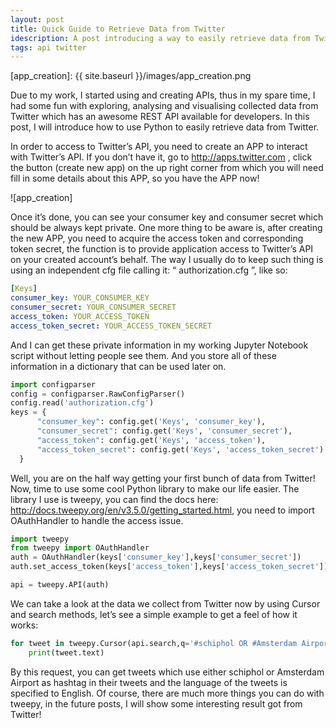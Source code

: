 ```yaml
---
layout: post
title: Quick Guide to Retrieve Data from Twitter
idescription: A post introducing a way to easily retrieve data from Twitter
tags: api twitter 
---
```


[app_creation]: {{ site.baseurl }}/images/app_creation.png

Due to my work, I started using and creating APIs, thus in my spare time, I had some fun with exploring, analysing and visualising collected data from Twitter which has an awesome REST API available for developers. In this post, I will introduce how to use Python to easily retrieve data from Twitter.

In order to access to Twitter’s API, you need to create an APP to interact with Twitter’s API. If you don’t have it, go to http://apps.twitter.com , click the button (create new app) on the up right corner from which you will need fill in some details about this APP, so you have the APP now! 

![app_creation] 

Once it’s done, you can see your consumer key and consumer secret which should be always kept private. One more thing to be aware is, after creating the new APP, you need to acquire the access token and corresponding token secret, the function is to provide application access to Twitter’s API on your created account’s behalf. The way I usually do to keep such thing is using an independent cfg file calling it: “ authorization.cfg ”, like so:

```yaml
[Keys]
consumer_key: YOUR_CONSUMER_KEY
consumer_secret: YOUR_CONSUMER_SECRET
access_token: YOUR_ACCESS_TOKEN
access_token_secret: YOUR_ACCESS_TOKEN_SECRET
```

And I can get these private information in my working Jupyter Notebook script without letting people see them. And you store all of these information in a dictionary that can be used later on.

```python
import configparser
config = configparser.RawConfigParser()
config.read('authorization.cfg')
keys = {
      "consumer_key": config.get('Keys', 'consumer_key'),
      "consumer_secret": config.get('Keys', 'consumer_secret'),
      "access_token": config.get('Keys', 'access_token'),
      "access_token_secret": config.get('Keys', 'access_token_secret')
  }
```

Well, you are on the half way getting your first bunch of data from Twitter! Now, time to use some cool Python library to make our life easier. The library I use is tweepy, you can find the docs here: http://docs.tweepy.org/en/v3.5.0/getting_started.html, you need to import OAuthHandler to handle the access issue.

```python
import tweepy
from tweepy import OAuthHandler
auth = OAuthHandler(keys['consumer_key'],keys['consumer_secret'])
auth.set_access_token(keys['access_token'],keys['access_token_secret'])

api = tweepy.API(auth)
```
We can take a look at the data we collect from Twitter now by using Cursor and search methods, let’s see a simple example to get a feel of how it works:

```python
for tweet in tweepy.Cursor(api.search,q='#schiphol OR #Amsterdam Airport',lang='en').items():
    print(tweet.text)
```
By this request, you can get tweets which use either schiphol or Amsterdam Airport as hashtag in their tweets and the language of the tweets is specified to English. Of course, there are much more things you can do with tweepy, in the future posts, I will show some interesting result got from Twitter! 
